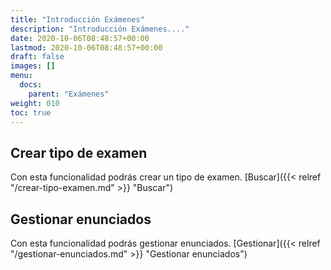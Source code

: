 ```yaml
---
title: "Introducción Exámenes"
description: "Introducción Exámenes...."
date: 2020-10-06T08:48:57+00:00
lastmod: 2020-10-06T08:48:57+00:00
draft: false
images: []
menu:
  docs:
    parent: "Exámenes"
weight: 010
toc: true
---
```


## Crear tipo de examen

Con esta funcionalidad podrás crear un tipo de examen. [Buscar]({{< relref "/crear-tipo-examen.md" >}} "Buscar")

## Gestionar enunciados

Con esta funcionalidad podrás gestionar enunciados. [Gestionar]({{< relref "/gestionar-enunciados.md" >}} "Gestionar enunciados")
